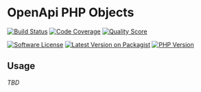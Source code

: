 # OpenApi PHP Objects

[![Build Status][ico-travis]][link-travis]
[![Code Coverage][ico-scrutinizer]][link-scrutinizer]
[![Quality Score][ico-code-quality]][link-code-quality]

[![Software License][ico-license]][link-license]
[![Latest Version on Packagist][ico-version]][link-packagist]
[![PHP Version][ico-php-version]][link-github]

## Usage

*TBD*

[ico-version]: https://img.shields.io/packagist/v/waspes/objects.svg?style=for-the-badge&label=Latest
[ico-php-version]: https://img.shields.io/packagist/php-v/waspes/objects.svg?style=for-the-badge
[ico-license]: https://img.shields.io/badge/License-MIT-blue.svg?style=for-the-badge
[ico-travis]: https://img.shields.io/travis/waspes/objects.svg?style=for-the-badge&logo=travis
[ico-scrutinizer]: https://img.shields.io/scrutinizer/coverage/g/waspes/objects.svg?style=for-the-badge&logo=scrutinizer
[ico-code-quality]: https://img.shields.io/scrutinizer/g/waspes/objects.svg?style=for-the-badge&logo=scrutinizer

[link-packagist]: https://packagist.org/packages/waspes/objects
[link-github]: https://github.com/waspes/objects
[link-license]: LICENSE
[link-travis]: https://travis-ci.org/waspes/objects
[link-scrutinizer]: https://scrutinizer-ci.com/g/waspes/objects/code-structure
[link-code-quality]: https://scrutinizer-ci.com/g/waspes/objects

